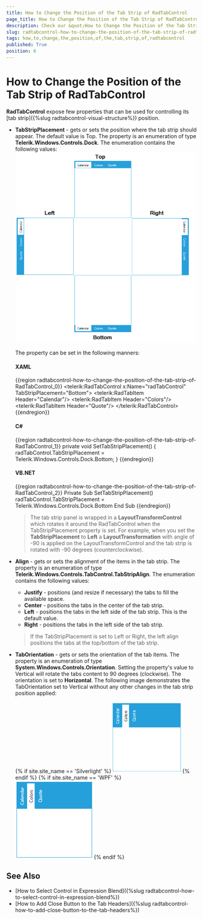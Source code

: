 ```yaml
---
title: How to Change the Position of the Tab Strip of RadTabControl
page_title: How to Change the Position of the Tab Strip of RadTabControl
description: Check our &quot;How to Change the Position of the Tab Strip of RadTabControl&quot; documentation article for the RadTabControl {{ site.framework_name }} control.
slug: radtabcontrol-how-to-change-the-position-of-the-tab-strip-of-radtabcontrol
tags: how,to,change,the,position,of,the,tab,strip,of,radtabcontrol
published: True
position: 6
---
```


# How to Change the Position of the Tab Strip of RadTabControl

__RadTabControl__ expose few properties that can be used for controlling its [tab strip]({%slug radtabcontrol-visual-structure%}) position. 
* __TabStripPlacement__ - gets or sets the position where the tab strip should appear. The default value is Top. The property is an enumeration of type __Telerik.Windows.Controls.Dock__. The enumeration contains the following values:  
	![{{ site.framework_name }} RadTabControl Different TabStrip Positions](images/RadTabControl_HowTo_TabStripPosition_02.png)
	
	The property can be set in the following manners:
	#### __XAML__
	{{region radtabcontrol-how-to-change-the-position-of-the-tab-strip-of-RadTabControl_0}}
		<telerik:RadTabControl x:Name="radTabControl" TabStripPlacement="Bottom">
			<telerik:RadTabItem Header="Calendar"/>
			<telerik:RadTabItem Header="Colors"/>
			<telerik:RadTabItem Header="Quote"/>
		</telerik:RadTabControl>
	{{endregion}}
	
	#### __C#__
	{{region radtabcontrol-how-to-change-the-position-of-the-tab-strip-of-RadTabControl_1}}
		private void SetTabStripPlacement()
		{
			radTabControl.TabStripPlacement = Telerik.Windows.Controls.Dock.Bottom;
		}
	{{endregion}}

	#### __VB.NET__
	{{region radtabcontrol-how-to-change-the-position-of-the-tab-strip-of-RadTabControl_2}}
		Private Sub SetTabStripPlacement()
			radTabControl.TabStripPlacement = Telerik.Windows.Controls.Dock.Bottom
		End Sub
	{{endregion}}
	
	>The tab strip panel is wrapped in a __LayoutTransformControl__ which rotates it around the RadTabControl when the TabStripPlacement property is set. For example, when you set the __TabStripPlacement__ to __Left__ a __LayoutTransformation__ with angle of -90 is applied on the LayoutTransformControl and the tab strip is rotated with -90 degrees (counterclockwise). 
	
* __Align__	- gets or sets the alignment of the items in the tab strip. The property is an enumeration of type __Telerik.Windows.Controls.TabControl.TabStripAlign__. The enumeration contains the following values:
	* __Justify__ - positions (and resize if necessary) the tabs to fill the available space.
	* __Center__ - positions the tabs in the center of the tab strip.
	* __Left__ - positions the tabs in the left side of the tab strip. This is the default value.
	* __Right__ - positions the tabs in the left side of the tab strip.  
		
	>If the TabStripPlacement is set to Left or Right, the left align positions the tabs at the top/bottom of the tab strip.	

* __TabOrientation__ - gets or sets the orientation of the tab items. The property is an enumeration of type __System.Windows.Controls.Orientation__. Setting the property's value to Vertical will rotate the tabs content to 90 degrees (clockwise). The orientation is set to __Horizontal__.
	The following image demonstrates the TabOrientation set to Vertical without any other changes in the tab strip position applied:
	
	{% if site.site_name == 'Silverlight' %}![{{ site.framework_name }} RadTabControl TabOrientation Vertical](images/RadTabControl_HowTo_TabStripPosition_01.png){% endif %}
	{% if site.site_name == 'WPF' %}![{{ site.framework_name }} RadTabControl TabOrientation Vertical](images/RadTabControl_HowTo_TabStripPosition_01-wpf.png){% endif %}		

## See Also
 * [How to Select Control in Expression Blend]({%slug radtabcontrol-how-to-select-control-in-expression-blend%})
 * [How to Add Close Button to the Tab Headers]({%slug radtabcontrol-how-to-add-close-button-to-the-tab-headers%})